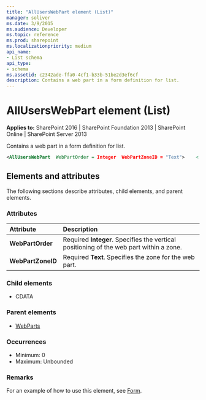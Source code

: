 ```yaml
---
title: "AllUsersWebPart element (List)"
manager: soliver
ms.date: 3/9/2015
ms.audience: Developer
ms.topic: reference
ms.prod: sharepoint
ms.localizationpriority: medium
api_name:
- List schema
api_type:
- schema
ms.assetid: c2342ade-ffa0-4cf1-b33b-51be2d3ef6cf
description: Contains a web part in a form definition for list.
---
```


# AllUsersWebPart element (List)

**Applies to:** SharePoint 2016 | SharePoint Foundation 2013 | SharePoint Online | SharePoint Server 2013
  
Contains a web part in a form definition for list.
  
```XML
<AllUsersWebPart  WebPartOrder = Integer  WebPartZoneID = "Text">    <![CDATA[...]]></AllUsersWebPart>
```

## Elements and attributes

The following sections describe attributes, child elements, and parent elements.

### Attributes

|**Attribute**|**Description**|
|:-----|:-----|
|**WebPartOrder** <br/> |Required **Integer**. Specifies the vertical positioning of the web part within a zone.  <br/> |
|**WebPartZoneID** <br/> |Required **Text**. Specifies the zone for the web part.  <br/> |
   
### Child elements

- CDATA 
   
### Parent elements

- [WebParts](webparts-element-list.md)
   
### Occurrences

- Minimum: 0
- Maximum: Unbounded 
   
### Remarks

For an example of how to use this element, see [Form](form-element-list.md).
  

